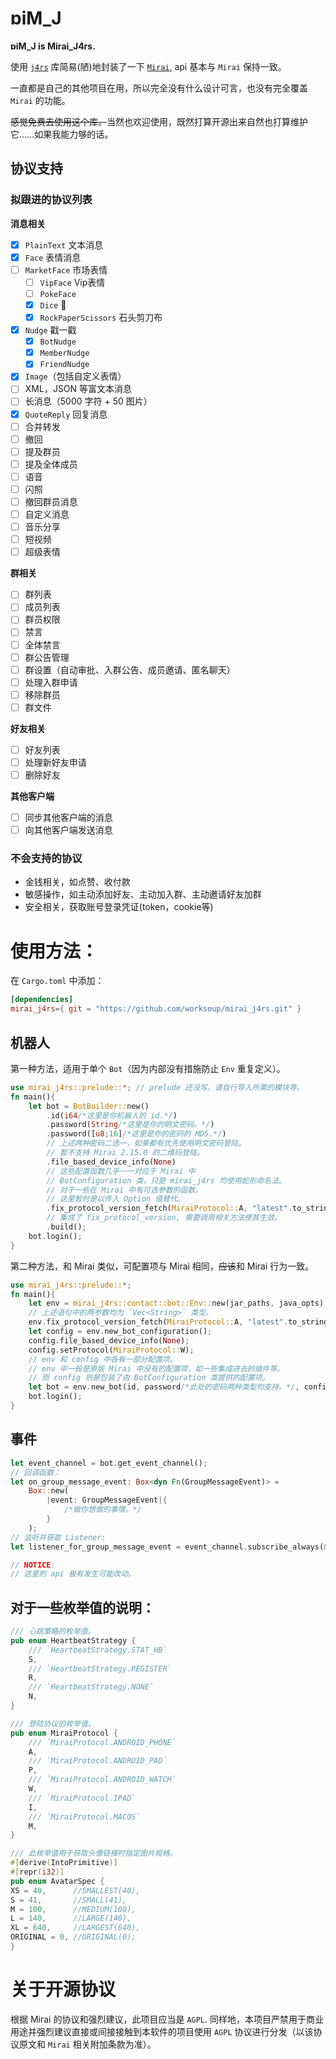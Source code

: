 # ɒiM_J

**ɒiM_J is Mirai_J4rs.**

使用 [`j4rs`](https://crates.io/crates/j4rs) 库简易(陋)地封装了一下 [`Mirai`](https://docs.mirai.mamoe.net/), api 基本与 `Mirai` 保持一致。

一直都是自己的其他项目在用，所以完全没有什么设计可言，也没有完全覆盖 `Mirai` 的功能。

<s>感觉免费去使用这个库。</s>当然也欢迎使用，既然打算开源出来自然也打算维护它……如果我能力够的话。

## 协议支持

### 拟跟进的协议列表

**消息相关**

- [x] `PlainText` 文本消息
- [x] `Face` 表情消息
- [ ] `MarketFace` 市场表情
    - [ ] `VipFace` Vip表情
    - [ ] `PokeFace`  
    - [x] `Dice` 🎲
    - [x] `RockPaperScissors` 石头剪刀布
- [x] `Nudge` 戳一戳
    - [x] `BotNudge`
    - [x] `MemberNudge`
    - [x] `FriendNudge`
- [x] `Image`（包括自定义表情）
- [ ] XML，JSON 等富文本消息
- [ ] 长消息（5000 字符 + 50 图片）
- [x] `QuoteReply` 回复消息
- [ ] 合并转发
- [ ] 撤回
- [ ] 提及群员
- [ ] 提及全体成员
- [ ] 语音
- [ ] 闪照
- [ ] 撤回群员消息
- [ ] 自定义消息
- [ ] 音乐分享
- [ ] 短视频
- [ ] 超级表情

**群相关**

- [ ] 群列表
- [ ] 成员列表
- [ ] 群员权限
- [ ] 禁言
- [ ] 全体禁言
- [ ] 群公告管理
- [ ] 群设置（自动审批、入群公告、成员邀请、匿名聊天）
- [ ] 处理入群申请
- [ ] 移除群员
- [ ] 群文件

**好友相关**

- [ ] 好友列表
- [ ] 处理新好友申请
- [ ] 删除好友

**其他客户端**

- [ ] 同步其他客户端的消息
- [ ] 向其他客户端发送消息

### 不会支持的协议

- 金钱相关，如点赞、收付款
- 敏感操作，如主动添加好友、主动加入群、主动邀请好友加群
- 安全相关，获取账号登录凭证(token，cookie等)

# 使用方法：

在 `Cargo.toml` 中添加：

 ``` toml
[dependencies]
mirai_j4rs={ git = "https://github.com/worksoup/mirai_j4rs.git" }
 ```

## 机器人

第一种方法，适用于单个 `Bot`（因为内部没有措施防止 `Env` 重复定义）。

``` rust
use mirai_j4rs::prelude::*; // prelude 还没写。请自行导入所需的模块等。
fn main(){
    let bot = BotBuilder::new()
        .id(i64/*这里是你机器人的 id.*/)
        .password(String/*这里是你的明文密码。*/)
        .password([u8;16]/*这里是你的密码的 MD5.*/)
        // 上述两种密码二选一，如果都有优先使用明文密码登陆。
        // 暂不支持 Mirai 2.15.0 的二维码登陆。
        .file_based_device_info(None)
        // 这些配置函数几乎一一对应于 Mirai 中
        // BotConfiguration 类，只是 mirai_j4rs 均使用蛇形命名法。
        // 对于一些在 Mirai 中有可选参数的函数，
        // 这里暂时是以传入 Option 值替代。
        .fix_protocol_version_fetch(MiraiProtocol::A, "latest".to_string())
        // 集成了 fix_protocol_version, 需要调用相关方法使其生效。
        .build();
    bot.login();
}
```

第二种方法，和 Mirai 类似，可配置项与 Mirai 相同，<s>应该</s>和 Mirai 行为一致。

``` rust
use mirai_j4rs::prelude::*;
fn main(){
    let env = mirai_j4rs::contact::bot::Env::new(jar_paths, java_opts);
    // 上述语句中的两参数均为 `Vec<String>` 类型。
    env.fix_protocol_version_fetch(MiraiProtocol::A, "latest".to_string());
    let config = env.new_bot_configuration();
    config.file_based_device_info(None);
    config.setProtocol(MiraiProtocol::W);
    // env 和 config 中各有一部分配置项。
    // env 中一般是原版 Mirai 中没有的配置项，如一些集成进去的插件等。
    // 而 config 则是包装了由 BotConfiguration 类提供的配置项。
    let bot = env.new_bot(id, password/*此处的密码两种类型均支持。*/, config);
    bot.login();
}
```

## 事件

``` rust
let event_channel = bot.get_event_channel();
// 回调函数：
let on_group_message_event: Box<dyn Fn(GroupMessageEvent)> =
    Box::new(
        |event: GroupMessageEvent|{
            /*做你想做的事情。*/
        }
    );
// 监听并获取 Listener:
let listener_for_group_message_event = event_channel.subscribe_always(&on_group_message_event);

// NOTICE:
// 这里的 api 极有发生可能改动。
```

## 对于一些枚举值的说明：

``` rust
/// 心跳策略的枚举值。
pub enum HeartbeatStrategy {
    /// `HeartbeatStrategy.STAT_HB`
    S,
    /// `HeartbeatStrategy.REGISTER`
    R,
    /// `HeartbeatStrategy.NONE`
    N,
}
```

``` rust
/// 登陆协议的枚举值。
pub enum MiraiProtocol {
    /// `MiraiProtocol.ANDROID_PHONE`
    A,
    /// `MiraiProtocol.ANDROID_PAD`
    P,
    /// `MiraiProtocol.ANDROID_WATCH`
    W,
    /// `MiraiProtocol.IPAD`
    I,
    /// `MiraiProtocol.MACOS`
    M,
}
```

``` rust
/// 此枚举值用于获取头像链接时指定图片规格。
#[derive(IntoPrimitive)]
#[repr(i32)]
pub enum AvatarSpec {
XS = 40,      //SMALLEST(40),
S = 41,       //SMALL(41),
M = 100,      //MEDIUM(100),
L = 140,      //LARGE(140),
XL = 640,     //LARGEST(640),
ORIGINAL = 0, //ORIGINAL(0);
}
```

# 关于开源协议

<!-- 等我写完项目再研究一下，暂时是 `MIT`（因为此代码平台默认添加了一个 `MIT` 的协议文件，懒得改了）。 根据 Mirai 的协议，此项目后续应当是 `AGPL`. -->
<!--已经是了。-->
根据 Mirai 的协议和强烈建议，此项目应当是 `AGPL`.
同样地，本项目严禁用于商业用途并强烈建议直接或间接接触到本软件的项目使用 `AGPL` 协议进行分发（以该协议原文和 `Mirai`
相关附加条款为准）。
